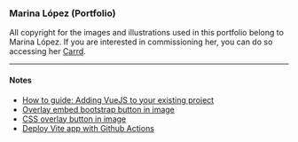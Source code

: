 ### Marina López (Portfolio)

All copyright for the images and illustrations used in this portfolio belong to Marina López.
If you are interested in commissioning her, you can do so accessing her [Carrd](https://wydes17.carrd.co).

---

#### Notes

- [How to guide: Adding VueJS to your existing project](https://www.codemotion.com/magazine/frontend/javascript/how-to-guide-adding-vuejs-to-your-existing-project/)
- [Overlay embed bootstrap button in image](https://stackoverflow.com/questions/16615222/how-to-overlay-embed-bootstrap-button-on-image)
- [CSS overlay button in image](https://www.w3schools.com/howto/howto_css_button_on_image.asp)
- [Deploy Vite app with Github Actions](https://blog.codedbyjordan.com/deploying-a-vite-app-with-github-actions)
